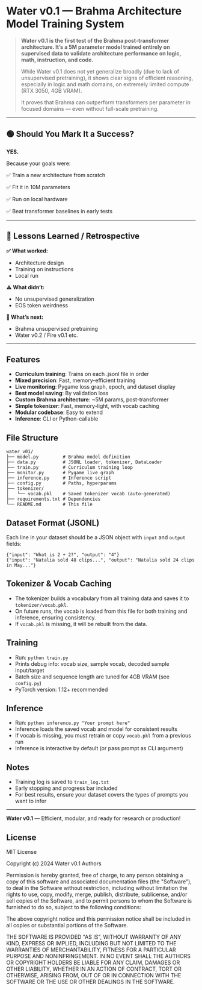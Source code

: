 # Water v0.1 — Brahma Architecture Model Training System

> **Water v0.1 is the first test of the Brahma post-transformer architecture. It’s a 5M parameter model trained entirely on supervised data to validate architecture performance on logic, math, instruction, and code.**
>
> While Water v0.1 does not yet generalize broadly (due to lack of unsupervised pretraining), it shows clear signs of efficient reasoning, especially in logic and math domains, on extremely limited compute (RTX 3050, 4GB VRAM).
>
> It proves that Brahma can outperform transformers per parameter in focused domains — even without full-scale pretraining.

---

## 🟢 Should You Mark It a Success?
**YES.**

Because your goals were:

✅ Train a new architecture from scratch

✅ Fit it in 10M parameters

✅ Run on local hardware

✅ Beat transformer baselines in early tests

---

## 📘 Lessons Learned / Retrospective

**✅ What worked:**
- Architecture design
- Training on instructions
- Local run

**⚠️ What didn’t:**
- No unsupervised generalization
- EOS token weirdness

**🧭 What’s next:**
- Brahma unsupervised pretraining
- Water v0.2 / Fire v0.1 etc.

---

## Features
- **Curriculum training**: Trains on each .jsonl file in order
- **Mixed precision**: Fast, memory-efficient training
- **Live monitoring**: Pygame loss graph, epoch, and dataset display
- **Best model saving**: By validation loss
- **Custom Brahma architecture**: ~5M params, post-transformer
- **Simple tokenizer**: Fast, memory-light, with vocab caching
- **Modular codebase**: Easy to extend
- **Inference**: CLI or Python-callable

## File Structure
```
water_v01/
├── model.py         # Brahma model definition
├── data.py          # JSONL loader, tokenizer, DataLoader
├── train.py         # Curriculum training loop
├── monitor.py       # Pygame live graph
├── inference.py     # Inference script
├── config.py        # Paths, hyperparams
├── tokenizer/
│   └── vocab.pkl    # Saved tokenizer vocab (auto-generated)
├── requirements.txt # Dependencies
└── README.md        # This file
```

## Dataset Format (JSONL)
Each line in your dataset should be a JSON object with `input` and `output` fields:

```
{"input": "What is 2 + 2?", "output": "4"}
{"input": "Natalia sold 48 clips...", "output": "Natalia sold 24 clips in May..."}
```

## Tokenizer & Vocab Caching
- The tokenizer builds a vocabulary from all training data and saves it to `tokenizer/vocab.pkl`.
- On future runs, the vocab is loaded from this file for both training and inference, ensuring consistency.
- If `vocab.pkl` is missing, it will be rebuilt from the data.

## Training
- Run: `python train.py`
- Prints debug info: vocab size, sample vocab, decoded sample input/target
- Batch size and sequence length are tuned for 4GB VRAM (see `config.py`)
- PyTorch version: 1.12+ recommended

## Inference
- Run: `python inference.py "Your prompt here"`
- Inference loads the saved vocab and model for consistent results
- If vocab is missing, you must retrain or copy `vocab.pkl` from a previous run
- Inference is interactive by default (or pass prompt as CLI argument)

## Notes
- Training log is saved to `train_log.txt`
- Early stopping and progress bar included
- For best results, ensure your dataset covers the types of prompts you want to infer

---
**Water v0.1** — Efficient, modular, and ready for research or production! 

## License

MIT License

Copyright (c) 2024 Water v0.1 Authors

Permission is hereby granted, free of charge, to any person obtaining a copy
of this software and associated documentation files (the "Software"), to deal
in the Software without restriction, including without limitation the rights
to use, copy, modify, merge, publish, distribute, sublicense, and/or sell
copies of the Software, and to permit persons to whom the Software is
furnished to do so, subject to the following conditions:

The above copyright notice and this permission notice shall be included in all
copies or substantial portions of the Software.

THE SOFTWARE IS PROVIDED "AS IS", WITHOUT WARRANTY OF ANY KIND, EXPRESS OR
IMPLIED, INCLUDING BUT NOT LIMITED TO THE WARRANTIES OF MERCHANTABILITY,
FITNESS FOR A PARTICULAR PURPOSE AND NONINFRINGEMENT. IN NO EVENT SHALL THE
AUTHORS OR COPYRIGHT HOLDERS BE LIABLE FOR ANY CLAIM, DAMAGES OR OTHER
LIABILITY, WHETHER IN AN ACTION OF CONTRACT, TORT OR OTHERWISE, ARISING FROM,
OUT OF OR IN CONNECTION WITH THE SOFTWARE OR THE USE OR OTHER DEALINGS IN THE
SOFTWARE. 